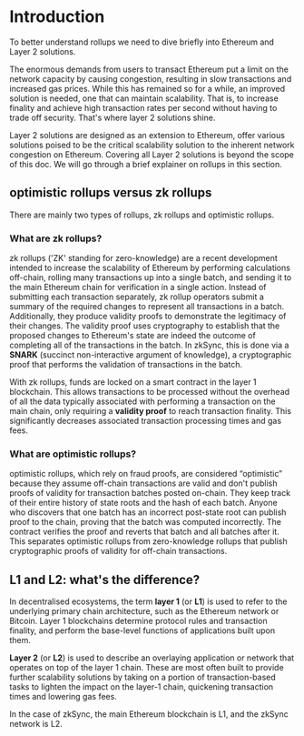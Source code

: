 # Introduction

To better understand rollups we need to dive briefly into Ethereum and Layer 2 solutions.

The enormous demands from users to transact Ethereum put a limit on the network capacity by causing congestion, resulting in slow transactions and increased gas prices. While this has remained so for a while, an improved solution is needed, one that can maintain scalability.
That is, to increase finality and achieve high transaction rates per second without having to trade off security. That's where layer 2 solutions shine.

Layer 2 solutions are designed as an extension to Ethereum, offer various solutions poised to be the critical scalability solution to the inherent network congestion on Ethereum. Covering all Layer 2 solutions is beyond the scope of this doc.
We will go through a brief explainer on rollups in this section.

## optimistic rollups versus zk rollups

There are mainly two types of rollups, zk rollups and optimistic rollups.

### What are zk rollups?

zk rollups ('ZK' standing for zero-knowledge) are a recent development intended to increase the scalability of Ethereum by performing calculations off-chain, rolling many transactions up into a single batch, and sending it to the main Ethereum chain for verification in a single action. 
Instead of submitting each transaction separately, zk rollup operators submit a summary of the required changes to represent all transactions in a batch. Additionally, they produce validity proofs to demonstrate the legitimacy of their changes.
The validity proof uses cryptography to establish that the proposed changes to Ethereum's state are indeed the outcome of completing all of the transactions in the batch.
In zkSync, this is done via a **SNARK** (succinct non-interactive argument of knowledge), a cryptographic proof that performs the validation of transactions in the batch.

With zk rollups, funds are locked on a smart contract in the layer 1 blockchain. This allows transactions to be processed without the overhead of all the data typically associated with performing a transaction on the main chain, only requiring a **validity proof** to reach transaction finality. This significantly decreases associated transaction processing times and gas fees.

### What are optimistic rollups?

optimistic rollups, which rely on fraud proofs, are considered “optimistic” because they assume off-chain transactions are valid and don't publish proofs of validity for transaction batches posted on-chain. 
They keep track of their entire history of state roots and the hash of each batch. Anyone who discovers that one batch has an incorrect post-state root can publish proof to the chain, proving that the batch was computed incorrectly. 
The contract verifies the proof and reverts that batch and all batches after it.
This separates optimistic rollups from zero-knowledge rollups that publish cryptographic proofs of validity for off-chain transactions.

## L1 and L2: what's the difference?

In decentralised ecosystems, the term **layer 1** (or **L1**) is used to refer to the underlying primary chain architecture, such as the Ethereum network or Bitcoin. Layer 1 blockchains determine protocol rules and transaction finality,
and perform the base-level functions of applications built upon them.

**Layer 2** (or **L2**) is used to describe an overlaying application or network that operates on top of the layer 1 chain. These are most often built to provide further scalability solutions by taking on a portion of transaction-based tasks to lighten the impact on the layer-1 chain, quickening transaction times and lowering gas fees.

In the case of zkSync, the main Ethereum blockchain is L1, and the zkSync network is L2.

